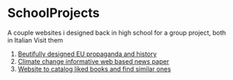 # SchoolProjects
A couple websites i designed back in high school for a group project, both in Italian 
Visit them
1. [Beutifully designed EU propaganda and history](https://frephs.github.io/SchoolProjects/Europa/index.html)
2. [Climate change informative web based news paper](https://frephs.github.io/SchoolProjects/Cambiamentoclimatico/index.html)
3. [Website to catalog liked books and find similar ones](http://bookgram.altervista.org/pagina/)
